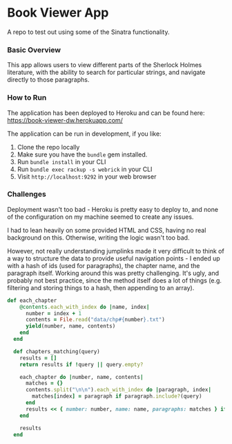 # Book Viewer App
A repo to test out using some of the Sinatra functionality. 

### Basic Overview
This app allows users to view different parts of the Sherlock Holmes literature, with the ability to search for particular strings, and navigate directly to those paragraphs.

### How to Run
The application has been deployed to Heroku and can be found here: https://book-viewer-dw.herokuapp.com/

The application can be run in development, if you like:
1. Clone the repo locally
2. Make sure you have the `bundle` gem installed.
3. Run `bundle install` in your CLI
4. Run `bundle exec rackup -s webrick` in your CLI
5. Visit `http://localhost:9292` in your web browser

### Challenges
Deployment wasn't too bad - Heroku is pretty easy to deploy to, and none of the configuration on my machine seemed to create any issues.

I had to lean heavily on some provided HTML and CSS, having no real background on this. Otherwise, writing the logic wasn't too bad. 

However, not really understanding jumplinks made it very difficult to think of a way to structure the data to provide useful navigation points - I ended up with a hash of ids (used for paragraphs), the chapter name, and the paragraph itself. Working around this was pretty challenging. It's ugly, and probably not best practice, since the method itself does a lot of things (e.g. filtering and storing things to a hash, then appending to an array).
```ruby
def each_chapter
    @contents.each_with_index do |name, index|
      number = index + 1
      contents = File.read("data/chp#{number}.txt")
      yield(number, name, contents)
    end
  end

  def chapters_matching(query)  
    results = []
    return results if !query || query.empty?

    each_chapter do |number, name, contents|
      matches = {}
      contents.split("\n\n").each_with_index do |paragraph, index|
        matches[index] = paragraph if paragraph.include?(query)
      end
      results << { number: number, name: name, paragraphs: matches } if matches.any?
    end

    results
  end
```
